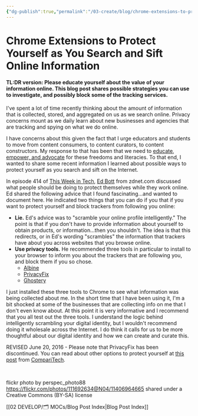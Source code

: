 ```yaml
---
{"dg-publish":true,"permalink":"/03-create/blog/chrome-extensions-to-protect-yourself-as-you-search-and-sift-online-information/","title":"Chrome Extensions to Protect Yourself as You Search and Sift Online Information","tags":["critical-literacy","literacy","privacy"]}
---
```


# Chrome Extensions to Protect Yourself as You Search and Sift Online Information

#### TL:DR version: Please educate yourself about the value of your information online. This blog post shares possible strategies you can use to investigate, and possibly block some of the tracking services.

I've spent a lot of time recently thinking about the amount of information that is collected, stored, and aggregated on us as we search online. Privacy concerns mount as we daily learn about new businesses and agencies that are tracking and spying on what we do online.

I have concerns about this given the fact that I urge educators and students to move from content consumers, to content curators, to content constructors. My response to that has been that we need to [educate, empower, and advocate](http://wiobyrne.com/privacy-identity-and-protecting-yourself-and-your-students-online/) for these freedoms and literacies. To that end, I wanted to share some recent information I learned about possible ways to protect yourself as you search and sift on the Internet.

In episode 414 of [This Week in Tech](http://twit.tv/show/this-week-in-tech/414), [Ed Bott](https://twitter.com/edbott) from zdnet.com discussed what people should be doing to protect themselves while they work online. Ed shared the following advice that I found fascinating...and wanted to document here. He indicated two things that you can do if you that if you want to protect yourself and block trackers from following you online:

- **Lie.** Ed's advice was to "scramble your online profile intelligently." The point is that if you don't have to provide information about yourself to obtain products, or information...then you shouldn't. The idea is that this redirects, or in Ed's wording "scrambles" the information that trackers have about you across websites that you browse online.
- **Use privacy tools.** He recommended three tools in particular to install to your browser to inform you about the trackers that are following you, and block them if you so chose.
    - [Albine](https://www.abine.com/)
    - [PrivacyFix](http://www.privacyfix.com/)
    - [Ghostery](http://www.ghostery.com/)

I just installed these three tools to Chrome to see what information was being collected about me. In the short time that I have been using it, I'm a bit shocked at some of the businesses that are collecting info on me that I don't even know about. At this point it is very informative and I recommend that you all test out the three tools. I understand the logic behind intelligently scrambling your digital identity, but I wouldn't recommend doing it wholesale across the Internet. I do think it calls for us to be more thoughtful about our digital identity and how we can create and curate this.

REVISED June 20, 2016 - Please note that PrivacyFix has been discontinued. You can read about other options to protect yourself at [this post](https://www.comparitech.com/blog/vpn-privacy/privacyfix-is-no-more-but-you-can-still-protect-yourself-heres-how/) from [CompariTech](https://www.comparitech.com/).

 

flickr photo by perspec\_photo88 https://flickr.com/photos/111692634@N04/11406964665 shared under a Creative Commons (BY-SA) license

[[02 DEVELOP/🗂️ MOCs/Blog Post Index\|Blog Post Index]]